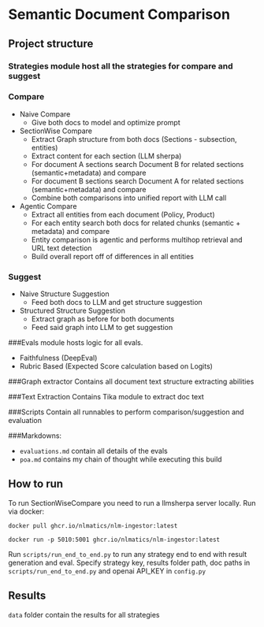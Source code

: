# Semantic Document Comparison

## Project structure

### Strategies module host all the strategies for compare and suggest

### Compare

- Naive Compare
  - Give both docs to model and optimize prompt
- SectionWise Compare
  - Extract Graph structure from both docs (Sections - subsection, entities)
  - Extract content for each section (LLM sherpa)
  - For document A sections search Document B for related sections (semantic+metadata) and compare
  - For document B sections search Document A for related sections (semantic+metadata) and compare
  - Combine both comparisons into unified report with LLM call
- Agentic Compare
  - Extract all entities from each document (Policy, Product)
  - For each entity search both docs for related chunks (semantic + metadata) and compare
  - Entity comparison is agentic and performs multihop retrieval and URL text detection
  - Build overall report off of differences in all entities

### Suggest

- Naive Structure Suggestion
  - Feed both docs to LLM and get structure suggestion
- Structured Structure Suggestion
  - Extract graph as before for both documents
  - Feed said graph into LLM to get suggestion

###Evals module hosts logic for all evals.
- Faithfulness (DeepEval)
- Rubric Based (Expected Score calculation based on Logits)

###Graph extractor 
Contains all document text structure extracting abilities

###Text Extraction 
Contains Tika module to extract doc text

###Scripts 
Contain all runnables to perform comparison/suggestion and evaluation

###Markdowns:
- `evaluations.md` contain all details of the evals
- `poa.md` contains my chain of thought while executing this build

## How to run

To run SectionWiseCompare you need to run a llmsherpa server locally. Run via docker:

`docker pull ghcr.io/nlmatics/nlm-ingestor:latest`

`docker run -p 5010:5001 ghcr.io/nlmatics/nlm-ingestor:latest`

Run `scripts/run_end_to_end.py` to run any strategy end to end with result generation and eval.
Specify strategy key, results folder path, doc paths in `scripts/run_end_to_end.py` and openai API_KEY in `config.py`

## Results

`data` folder contain the results for all strategies